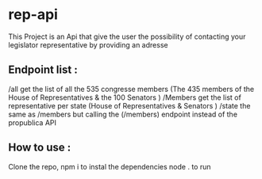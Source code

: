 # rep-api
This Project is an Api that give the user the possibility of contacting your legislator representative by providing an adresse

## Endpoint list : 
/all get the list of all the 535 congresse members (The 435 members of the House of Representatives & the 100 Senators )
/Members get the list of representative per state (House of Representatives & Senators )
/state  the same as /members but calling the (/members) endpoint instead of  the propublica API

## How to use :
Clone the repo,
npm i to instal the dependencies
node . to run
